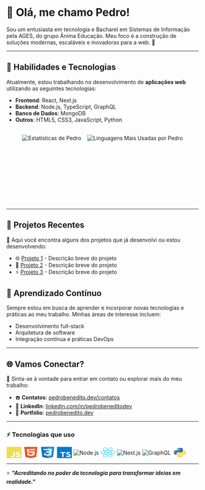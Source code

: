 # 👋 Olá, me chamo Pedro!

Sou um entusiasta em tecnologia e Bacharel em Sistemas de Informação pela AGES, do grupo Ânima Educação. Meu foco é a construção de soluções modernas, escaláveis e inovadoras para a web. 🚀

---

## 🚀 Habilidades e Tecnologias
Atualmente, estou trabalhando no desenvolvimento de **aplicações web** utilizando as seguintes tecnologias:

- **Frontend**: React, Next.js
- **Backend**: Node.js, TypeScript, GraphQL
- **Banco de Dados**: MongoDB
- **Outros**: HTML5, CSS3, JavaScript, Python

<br />

<div style="display: flex; justify-content: center; gap: 1rem;">
  <img src="https://github-readme-stats.vercel.app/api?username=pedrobeneditodev&show_icons=true&theme=dracula&include_all_commits=true&count_private=true&title_color=blue" height="180em" alt="Estatísticas de Pedro" />
  <img src="https://github-readme-stats.vercel.app/api/top-langs/?username=pedrobeneditodev&layout=compact&langs_count=7&theme=dracula&title_color=blue" height="180em" alt="Linguagens Mais Usadas por Pedro" />
</div>

---

## 💼 Projetos Recentes
🔗 Aqui você encontra alguns dos projetos que já desenvolvi ou estou desenvolvendo:
- 🌐 [Projeto 1](#) - Descrição breve do projeto
- 📱 [Projeto 2](#) - Descrição breve do projeto
- ⚡ [Projeto 3](#) - Descrição breve do projeto

## 🌱 Aprendizado Contínuo
Sempre estou em busca de aprender e incorporar novas tecnologias e práticas ao meu trabalho. Minhas áreas de interesse incluem:
- Desenvolvimento full-stack
- Arquitetura de software
- Integração contínua e práticas DevOps

---

## 🌐 Vamos Conectar?
💬 Sinta-se à vontade para entrar em contato ou explorar mais do meu trabalho:
- ☎️ **Contatos**: [pedrobenedito.dev/contatos](https://pedrobenedito.dev)
- 💼 **LinkedIn**: [linkedin.com/in/pedrobeneditodev](https://linkedin.com/in/pedrobenedito)
- 📂 **Portfólio**: [pedrobenedito.dev](https://pedrobenedito.dev)

---

### ⚡ Tecnologias que uso
<div style="display: inline-block; gap: 1rem;">
  <img align="center" alt="JavaScript" title="JavaScript" height="30" width="40" src="https://raw.githubusercontent.com/devicons/devicon/master/icons/javascript/javascript-plain.svg">
  <img align="center" alt="HTML" title="HTML5" height="30" width="40" src="https://raw.githubusercontent.com/devicons/devicon/master/icons/html5/html5-original.svg">
  <img align="center" alt="CSS" title="CSS3" height="30" width="40" src="https://raw.githubusercontent.com/devicons/devicon/master/icons/css3/css3-original.svg">
  <img align="center" alt="TypeScript" title="TypeScript" height="30" width="40" src="https://raw.githubusercontent.com/devicons/devicon/master/icons/typescript/typescript-plain.svg">
  <img align="center" alt="Node.js" title="Node.js" height="30" width="40" src="https://cdn.worldvectorlogo.com/logos/nodejs-1.svg">
  <img align="center" alt="React" title="React" height="30" width="40" src="https://raw.githubusercontent.com/devicons/devicon/master/icons/react/react-original.svg">
  <img align="center" alt="Next.js" title="Next.js" height="30" width="40" src="https://cdn.worldvectorlogo.com/logos/next-js.svg">
  <img align="center" alt="GraphQL" title="GraphQL" height="30" width="40" src="https://graphql.org/img/logo.svg">
  <img align="center" alt="Python" title="Python" height="30" width="40" src="https://raw.githubusercontent.com/devicons/devicon/master/icons/python/python-original.svg">
</div>

---

⭐ **_"Acreditando no poder da tecnologia para transformar ideias em realidade."_**
